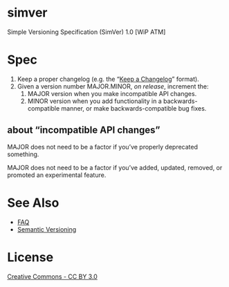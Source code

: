# simver

Simple Versioning Specification (SimVer) 1.0 [WiP ATM]

# Spec

1. Keep a proper changelog (e.g. the “[Keep a Changelog](http://keepachangelog.com/en/1.0.0/)” format).
2. Given a version number MAJOR.MINOR, _on release_, increment the:
   1. MAJOR version when you make incompatible API changes.
   2. MINOR version when you add functionality in a backwards-compatible manner, or make backwards-compatible bug fixes.

## about “incompatible API changes”

MAJOR does not need to be a factor if you’ve properly deprecated something.

MAJOR does not need to be a factor if you’ve added, updated, removed, or promoted an experimental feature.

# See Also

- [FAQ](FAQ.md)
- [Semantic Versioning](http://semver.org/)

# License

[Creative Commons - CC BY 3.0](https://creativecommons.org/licenses/by/3.0/)

